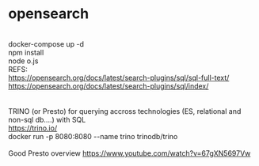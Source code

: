 # opensearch
\
docker-compose up -d
\
npm install
\
node o.js
\
REFS:
\
https://opensearch.org/docs/latest/search-plugins/sql/sql-full-text/
\
https://opensearch.org/docs/latest/search-plugins/sql/index/
\
\
\
TRINO  (or Presto)  for querying accross technologies (ES, relational and non-sql db....) with SQL
\
https://trino.io/
\
docker run -p 8080:8080 --name trino trinodb/trino
\
\
Good Presto overview https://www.youtube.com/watch?v=67gXN5697Vw
